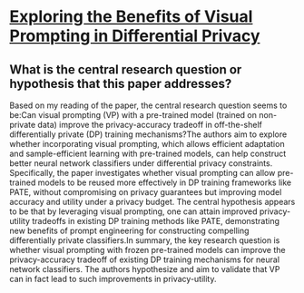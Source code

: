 # [Exploring the Benefits of Visual Prompting in Differential Privacy](https://arxiv.org/abs/2303.12247)

## What is the central research question or hypothesis that this paper addresses?

 Based on my reading of the paper, the central research question seems to be:Can visual prompting (VP) with a pre-trained model (trained on non-private data) improve the privacy-accuracy tradeoff in off-the-shelf differentially private (DP) training mechanisms?The authors aim to explore whether incorporating visual prompting, which allows efficient adaptation and sample-efficient learning with pre-trained models, can help construct better neural network classifiers under differential privacy constraints. Specifically, the paper investigates whether visual prompting can allow pre-trained models to be reused more effectively in DP training frameworks like PATE, without compromising on privacy guarantees but improving model accuracy and utility under a privacy budget. The central hypothesis appears to be that by leveraging visual prompting, one can attain improved privacy-utility tradeoffs in existing DP training methods like PATE, demonstrating new benefits of prompt engineering for constructing compelling differentially private classifiers.In summary, the key research question is whether visual prompting with frozen pre-trained models can improve the privacy-accuracy tradeoff of existing DP training mechanisms for neural network classifiers. The authors hypothesize and aim to validate that VP can in fact lead to such improvements in privacy-utility.
